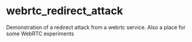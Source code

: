 webrtc_redirect_attack
================

Demonstration of a redirect attack from a webrtc service.
Also a place for some WebRTC experiments